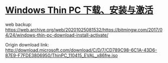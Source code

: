 # [Windows Thin PC 下载、安装与激活](https://bitmingw.com/2017/04/24/windows-thin-pc-download-install-activate/)

web backup: https://web.archive.org/web/20201025081532/https://bitmingw.com/2017/04/24/windows-thin-pc-download-install-activate/

Origin download link: http://download.microsoft.com/download/C/D/7/CD789C98-6C1A-43D6-87E9-F7FDE3806950/ThinPC_110415_EVAL_x86fre.iso
